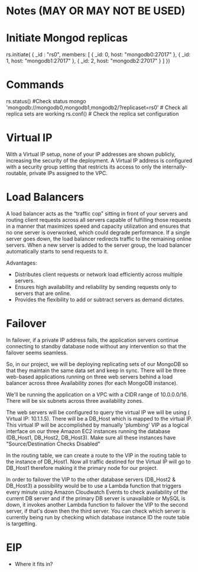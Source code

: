# Notes (MAY OR MAY NOT BE USED)

# Initiate Mongod replicas
rs.initiate( {
   _id : "rs0",
   members: [
      { _id: 0, host: "mongodb0:27017" },
      { _id: 1, host: "mongodb1:27017" },
      { _id: 2, host: "mongodb2:27017" }
   ]
})


# Commands
rs.status() #Check status
mongo 'mongodb://mongodb0,mongodb1,mongodb2/?replicaset=rs0' # Check all replica sets are working
rs.conf() # Check the replica set configuration

# Virtual IP
 With a Virtual IP setup, none of your IP addresses are shown publicly, increasing the security of the deployment. A Virtual IP address is configured with a security group setting that restricts its access to only the internally-routable, private IPs assigned to the VPC.

# Load Balancers
A load balancer acts as the “traffic cop” sitting in front of your servers and routing client requests across all servers capable of fulfilling those requests in a manner that maximizes speed and capacity utilization and ensures that no one server is overworked, which could degrade performance. If a single server goes down, the load balancer redirects traffic to the remaining online servers. When a new server is added to the server group, the load balancer automatically starts to send requests to it.

Advantages:
- Distributes client requests or network load efficiently across multiple servers.
- Ensures high availability and reliability by sending requests only to servers that are online.
- Provides the flexibility to add or subtract servers as demand dictates.


# Failover
In failover, if a private IP address fails, the application servers continue connecting to standby database node without any intervention so that the failover seems seamless.

So, in our project, we will be deploying replicating sets of our MongoDB so that they maintain the same data set and keep in sync. There will be three web-based applications running on three web servers behind a load balancer across three Availability zones (for each MongoDB instance).

We'll be running the application on a VPC with a CIDR range of 10.0.0.0/16. There will be six subnets across three availability zones.

The web servers will be configured to query the virtual IP we will be using ( Virtual IP: 10.1.1.5). There will be a DB_Host which is mapped to the virtual IP. This virtual IP will be accomplished by manually 'plumbing' VIP as a logical interface on our three Amazon EC2 instances running the database (DB_Host1, DB_Host2, DB_Host3). Make sure all these instances have "Source/Destination Checks Disabled"

In the routing table, we can create a route to the VIP in the routing table to the instance of DB_Host1. Now all traffic destined for the Virtual IP will go to DB_Host1 therefore making it the primary node for our project.

In order to failover the VIP to the other database servers (DB_Host2 & DB_Host3) a possibility would be to use a Lambda function that triggers every minute using Amazon Cloudwatch Events to check availability of the current DB server and if the primary DB server is unavailable or MySQL is down, it invokes another Lambda function to failover the VIP to the second server, if that's down then the third server.
You can check which server is currently being run by checking which database instance ID the route table is targetting. 

# EIP
- Where it fits in?
